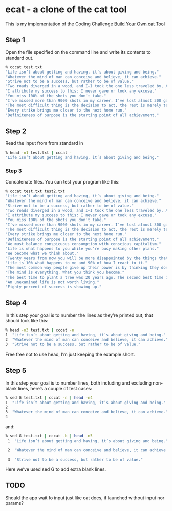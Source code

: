 # ecat - a clone of the cat tool

This is my implementation of the Coding Challenge [Build Your Own cat Tool](https://codingchallenges.fyi/challenges/challenge-cat/)

## Step 1

Open the file specified on the command line and write its contents to standard out.

```bash
% cccat test.txt
"Life isn’t about getting and having, it’s about giving and being."
"Whatever the mind of man can conceive and believe, it can achieve."
"Strive not to be a success, but rather to be of value."
"Two roads diverged in a wood, and I—I took the one less traveled by, And that has made all the difference."
"I attribute my success to this: I never gave or took any excuse."
"You miss 100% of the shots you don’t take."
"I’ve missed more than 9000 shots in my career. I’ve lost almost 300 games. 26 times I’ve been trusted to take the game winning shot and missed. I’ve failed over and over and over again in my life. And that is why I succeed."
"The most difficult thing is the decision to act, the rest is merely tenacity."
"Every strike brings me closer to the next home run."
"Definiteness of purpose is the starting point of all achievement."
```

## Step 2

Read the input from from standard in

```bash
% head -n1 test.txt | cccat -
"Life isn’t about getting and having, it’s about giving and being."
```

### Step 3

Concatenate files. You can test your program like this:

```bash
% cccat test.txt test2.txt
"Life isn’t about getting and having, it’s about giving and being."
"Whatever the mind of man can conceive and believe, it can achieve."
"Strive not to be a success, but rather to be of value."
"Two roads diverged in a wood, and I—I took the one less traveled by, And that has made all the difference."
"I attribute my success to this: I never gave or took any excuse."
"You miss 100% of the shots you don’t take."
"I’ve missed more than 9000 shots in my career. I’ve lost almost 300 games. 26 times I’ve been trusted to take the game winning shot and missed. I’ve failed over and over and over again in my life. And that is why I succeed."
"The most difficult thing is the decision to act, the rest is merely tenacity."
"Every strike brings me closer to the next home run."
"Definiteness of purpose is the starting point of all achievement."
"We must balance conspicuous consumption with conscious capitalism."
"Life is what happens to you while you’re busy making other plans."
"We become what we think about."
"Twenty years from now you will be more disappointed by the things that you didn’t do than by the ones you did do, so throw off the bowlines, sail away from safe harbor, catch the trade winds in your sails.  Explore, Dream, Discover."
"Life is 10% what happens to me and 90% of how I react to it."
"The most common way people give up their power is by thinking they don’t have any."
"The mind is everything. What you think you become."
"The best time to plant a tree was 20 years ago. The second best time is now."
"An unexamined life is not worth living."
"Eighty percent of success is showing up."
```

## Step 4

In this step your goal is to number the lines as they’re printed out, that should look like this:

```bash
% head -n3 test.txt | cccat -n
1  "Life isn’t about getting and having, it’s about giving and being."
2  "Whatever the mind of man can conceive and believe, it can achieve."
3  "Strive not to be a success, but rather to be of value."
```

Free free not to use head, I’m just keeping the example short.

## Step 5

In this step your goal is to number lines, both including and excluding non-blank lines, here’s a couple of test cases:

```bash
% sed G test.txt | cccat -n | head -n4
1  "Life isn’t about getting and having, it’s about giving and being."
2
3  "Whatever the mind of man can conceive and believe, it can achieve."
4
```

and:

```bash
% sed G test.txt | cccat -b | head -n5
 1  "Life isn’t about getting and having, it’s about giving and being."

 2  "Whatever the mind of man can conceive and believe, it can achieve."

 3  "Strive not to be a success, but rather to be of value."
```

Here we’ve used sed G to add extra blank lines.

## TODO

Should the app wait fo input just like cat does, if launched without input nor params?